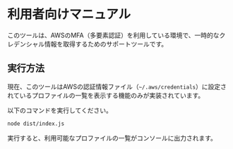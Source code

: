 # 利用者向けマニュアル

このツールは、AWSのMFA（多要素認証）を利用している環境で、一時的なクレデンシャル情報を取得するためのサポートツールです。

## 実行方法

現在、このツールはAWSの認証情報ファイル（`~/.aws/credentials`）に設定されているプロファイルの一覧を表示する機能のみが実装されています。

以下のコマンドを実行してください。

```bash
node dist/index.js
```

実行すると、利用可能なプロファイルの一覧がコンソールに出力されます。